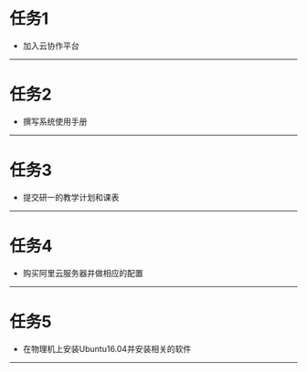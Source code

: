 # 任务1
- 加入云协作平台

---

# 任务2
- 撰写系统使用手册

---

# 任务3
- 提交研一的教学计划和课表

---

# 任务4
- 购买阿里云服务器并做相应的配置

---

# 任务5
- 在物理机上安装Ubuntu16.04并安装相关的软件

---

